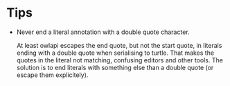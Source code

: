 Tips
====

* Never end a literal annotation with a double quote character.

  At least owlapi escapes the end quote, but not the start quote, in
  literals ending with a double quote when serialising to turtle. That
  makes the quotes in the literal not matching, confusing editors and
  other tools.  The solution is to end literals with something else than
  a double quote (or escape them explicitely).
